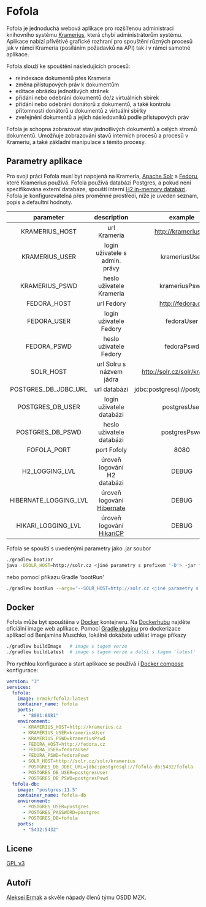 # Fofola

Fofola je jednoduchá webová aplikace pro rozšířenou administraci knihovního systému [Kramerius](https://system-kramerius.cz/en/),
která chybí administrátorům systému. Aplikace nabízí přívětivé grafické rozhraní pro spouštění různých 
procesů jak v rámci Krameria (posíláním požadavků na API) tak i v rámci samotné aplikace.

Fofola slouží ke spouštění následujících procesů:
- reindexace dokumentů přes Krameria
- změna přístupových práv k dokumentům
- editace obrázku jednotlivých stránek
- přidání nebo odebrání dokumentů do/z virtuálních sbírek
- přidání nebo odebrání donátorů z dokumentů, a také kontrolu přítomnosti donátorů u dokumentů z virtuální sbírky
- zveřejnění dokumentů a jejich následovníků podle přístupových práv

Fofola je schopna zobrazovat stav jednotlivých dokumentů a celých stromů dokumentů.
Umožňuje zobrazování stavů interních procesů a procesů v Krameriu, a také základní manipulace s těmito procesy.

## Parametry aplikace

Pro svoji práci Fofola musí byt napojená na Krameria, [Apache Solr](https://lucene.apache.org/solr/)
a [Fedoru](https://duraspace.org/fedora/), které Kramerius používá.
Fofola používá databázi Postgres, a pokud není specifikována externí databáze, 
spouští interní [H2 in-memory databázi](https://www.h2database.com/). 
Fofola je konfigurovatelná přes proměnné prostředí, níže je uveden seznam, popis a defaultní hodnoty.

|       parameter       |                               description                               |              example              | required |    default value   |
|:---------------------:|:-----------------------------------------------------------------------:|:---------------------------------:|:--------:|:------------------:|
|     KRAMERIUS_HOST    |                               url Krameria                              |        http://kramerius.cz        |   true   |                    |
|     KRAMERIUS_USER    |                      login uživatele s admin. právy                     |           krameriusUser           |   true   |                    |
|     KRAMERIUS_PSWD    |                         heslo uživatele Krameria                        |           krameriusPswd           |   true   |                    |
|      FEDORA_HOST      |                                url Fedory                               |          http://fedora.cz         |   true   |                    |
|      FEDORA_USER      |                          login uživatele Fedory                         |             fedoraUser            |   true   |                    |
|      FEDORA_PSWD      |                          heslo uživatele Fedory                         |             fedoraPswd            |   true   |                    |
|       SOLR_HOST       |                         url Solru s názvem jádra                        |    http://solr.cz/solr/kramerius  |   true   |                    |
|  POSTGRES_DB_JDBC_URL |                               url databázi                              | jdbc:postgresql://postgres/fofola |   false  | jdbc:h2:mem:fofola |
|    POSTGRES_DB_USER   |                         login uživatele databázi                        |            postgresUser           |   false  |        user        |
|    POSTGRES_DB_PSWD   |                         heslo uživatele databázi                        |            postgresPswd           |   false  |        pswd        |
|      FOFOLA_PORT      |                               port Fofoly                               |                8080               |   false  |        8081        |
|     H2_LOGGING_LVL    |                       úroveň logování H2 databázi                       |               DEBUG               |   false  |        WARN        |
| HIBERNATE_LOGGING_LVL |           úroveň logování [Hibernate](https://hibernate.org/)           |               DEBUG               |   false  |        WARN        |
|   HIKARI_LOGGING_LVL  | úroveň logování [HikariCP](https://github.com/brettwooldridge/HikariCP) |               DEBUG               |   false  |        WARN        |


Fofola se spouští s uvedenými parametry jako .jar soubor

```bash
./gradlew bootJar
java -DSOLR_HOST=http://solr.cz <jiné parametry s prefixem '-D'> -jar fofola-1.0.0.jar 
```

nebo pomocí příkazu Gradle 'bootRun'

```bash
./gradlew bootRun --args='--SOLR_HOST=http://solr.cz <jiné parametry s prefixem "--">'
```

## Docker

Fofola může byt spouštěna v [Docker](https://www.docker.com/) kontejneru. 
Na [Dockerhubu](https://hub.docker.com/repository/docker/ermak/fofola) najděte oficiální image web aplikace.
Pomocí [Gradle pluginu](https://bmuschko.github.io/gradle-docker-plugin/) pro dockerizace aplikací od Benjamina Muschko,
 lokálně dokážete udělat image příkazy

```bash
./gradlew buildImage   # image s tagem verze 
./gradlew buildLatest  # image s tagem verze a další s tagem 'latest'
```

Pro rychlou konfigurace a start aplikace se používá i [Docker compose](https://docs.docker.com/compose) konfigurace:

```yaml
version: "3"
services:
  fofola:
    image: ermak/fofola:latest
    container_name: fofola
    ports:
      - "8081:8081"
    environment:
      - KRAMERIUS_HOST=http://kramerius.cz
      - KRAMERIUS_USER=krameriusUser
      - KRAMERIUS_PSWD=krameriusPswd
      - FEDORA_HOST=http://fedora.cz
      - FEDORA_USER=fedoraUser
      - FEDORA_PSWD=fedoraPswd
      - SOLR_HOST=http://solr.cz/solr/kramerius
      - POSTGRES_DB_JDBC_URL=jdbc:postgresql://fofola-db:5432/fofola
      - POSTGRES_DB_USER=postgresUser
      - POSTGRES_DB_PSWD=postgresPswd
  fofola-db:
    image: "postgres:11.5"
    container_name: fofola-db
    environment:
      - POSTGRES_USER=postgres
      - POSTGRES_PASSWORD=postgres
      - POSTGRES_DB=fofola
    ports:
      - "5432:5432"
```

## Licene

[GPL v3](https://www.gnu.org/licenses/gpl-3.0)

## Autoří
[Aleksei Ermak](https://github.com/kazooo) a skvěle nápady členů týmu OSDD MZK.
 